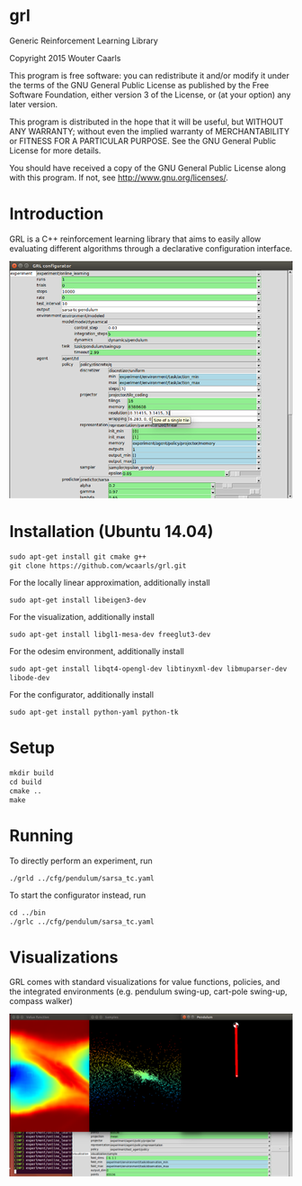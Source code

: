 # grl
Generic Reinforcement Learning Library

Copyright 2015 Wouter Caarls

This program is free software: you can redistribute it and/or modify
it under the terms of the GNU General Public License as published by
the Free Software Foundation, either version 3 of the License, or
(at your option) any later version.

This program is distributed in the hope that it will be useful,
but WITHOUT ANY WARRANTY; without even the implied warranty of
MERCHANTABILITY or FITNESS FOR A PARTICULAR PURPOSE.  See the
GNU General Public License for more details.

You should have received a copy of the GNU General Public License
along with this program.  If not, see <http://www.gnu.org/licenses/>.

# Introduction

GRL is a C++ reinforcement learning library that aims to easily allow
evaluating different algorithms through a declarative configuration
interface.

![Configurator](/doc/grl.png)

# Installation (Ubuntu 14.04)
```
sudo apt-get install git cmake g++
git clone https://github.com/wcaarls/grl.git
```

For the locally linear approximation, additionally install
```
sudo apt-get install libeigen3-dev
```

For the visualization, additionally install
```
sudo apt-get install libgl1-mesa-dev freeglut3-dev
```

For the odesim environment, additionally install
```
sudo apt-get install libqt4-opengl-dev libtinyxml-dev libmuparser-dev libode-dev
```

For the configurator, additionally install
```
sudo apt-get install python-yaml python-tk
```

# Setup
```
mkdir build
cd build
cmake ..
make
```

# Running

To directly perform an experiment, run

```
./grld ../cfg/pendulum/sarsa_tc.yaml
```

To start the configurator instead, run

```
cd ../bin
./grlc ../cfg/pendulum/sarsa_tc.yaml
```

# Visualizations

GRL comes with standard visualizations for value functions,
policies, and the integrated environments (e.g. pendulum
swing-up, cart-pole swing-up, compass walker)

![Visualizations](/doc/grl2.png)
